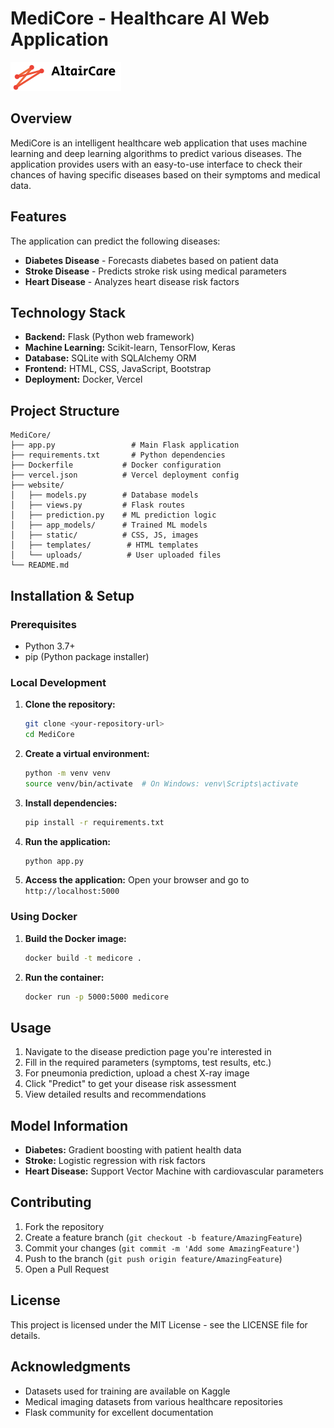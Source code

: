 # MediCore - Healthcare AI Web Application

![MediCore Logo](website/static/images/logo.png)

## Overview

MediCore is an intelligent healthcare web application that uses machine learning and deep learning algorithms to predict various diseases. The application provides users with an easy-to-use interface to check their chances of having specific diseases based on their symptoms and medical data.

## Features

The application can predict the following diseases:

- **Diabetes Disease** - Forecasts diabetes based on patient data
- **Stroke Disease** - Predicts stroke risk using medical parameters
- **Heart Disease** - Analyzes heart disease risk factors

## Technology Stack

- **Backend:** Flask (Python web framework)
- **Machine Learning:** Scikit-learn, TensorFlow, Keras
- **Database:** SQLite with SQLAlchemy ORM
- **Frontend:** HTML, CSS, JavaScript, Bootstrap
- **Deployment:** Docker, Vercel

## Project Structure

```
MediCore/
├── app.py                 # Main Flask application
├── requirements.txt       # Python dependencies
├── Dockerfile           # Docker configuration
├── vercel.json          # Vercel deployment config
├── website/
│   ├── models.py        # Database models
│   ├── views.py         # Flask routes
│   ├── prediction.py    # ML prediction logic
│   ├── app_models/      # Trained ML models
│   ├── static/          # CSS, JS, images
│   ├── templates/        # HTML templates
│   └── uploads/          # User uploaded files
└── README.md
```

## Installation & Setup

### Prerequisites
- Python 3.7+
- pip (Python package installer)

### Local Development

1. **Clone the repository:**
   ```bash
   git clone <your-repository-url>
   cd MediCore
   ```

2. **Create a virtual environment:**
   ```bash
   python -m venv venv
   source venv/bin/activate  # On Windows: venv\Scripts\activate
   ```

3. **Install dependencies:**
   ```bash
   pip install -r requirements.txt
   ```

4. **Run the application:**
   ```bash
   python app.py
   ```

5. **Access the application:**
   Open your browser and go to `http://localhost:5000`

### Using Docker

1. **Build the Docker image:**
   ```bash
   docker build -t medicore .
   ```

2. **Run the container:**
   ```bash
   docker run -p 5000:5000 medicore
   ```

## Usage

1. Navigate to the disease prediction page you're interested in
2. Fill in the required parameters (symptoms, test results, etc.)
3. For pneumonia prediction, upload a chest X-ray image
4. Click "Predict" to get your disease risk assessment
5. View detailed results and recommendations

## Model Information

- **Diabetes:** Gradient boosting with patient health data
- **Stroke:** Logistic regression with risk factors
- **Heart Disease:** Support Vector Machine with cardiovascular parameters

## Contributing

1. Fork the repository
2. Create a feature branch (`git checkout -b feature/AmazingFeature`)
3. Commit your changes (`git commit -m 'Add some AmazingFeature'`)
4. Push to the branch (`git push origin feature/AmazingFeature`)
5. Open a Pull Request

## License

This project is licensed under the MIT License - see the LICENSE file for details.

## Acknowledgments

- Datasets used for training are available on Kaggle
- Medical imaging datasets from various healthcare repositories
- Flask community for excellent documentation
